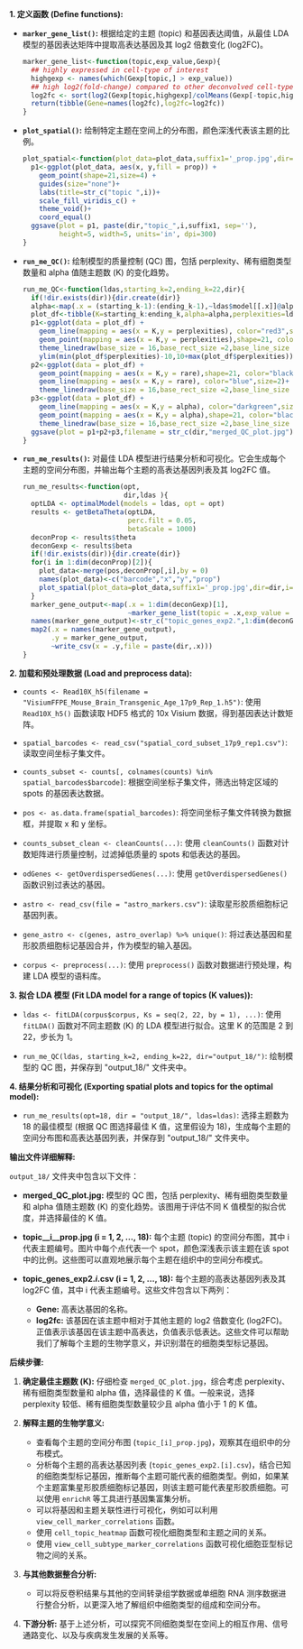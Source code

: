 **1. 定义函数 (Define functions):**

*   **`marker_gene_list()`:** 根据给定的主题 (topic) 和基因表达阈值，从最佳 LDA 模型的基因表达矩阵中提取高表达基因及其 log2 倍数变化 (log2FC)。
    ```R
    marker_gene_list<-function(topic,exp_value,Gexp){
      ## highly expressed in cell-type of interest
      highgexp <- names(which(Gexp[topic,] > exp_value))
      ## high log2(fold-change) compared to other deconvolved cell-types
      log2fc <- sort(log2(Gexp[topic,highgexp]/colMeans(Gexp[-topic,highgexp])), decreasing=TRUE)
      return(tibble(Gene=names(log2fc),log2fc=log2fc))
    }
    ```

*   **`plot_spatial()`:** 绘制特定主题在空间上的分布图，颜色深浅代表该主题的比例。
    ```R
    plot_spatial<-function(plot_data=plot_data,suffix1='_prop.jpg',dir=dir,i){
      p1<-ggplot(plot_data, aes(x, y,fill = prop)) +
        geom_point(shape=21,size=4) +
        guides(size="none")+
        labs(title=str_c("topic ",i))+
        scale_fill_viridis_c() +
        theme_void()+
        coord_equal()
      ggsave(plot = p1, paste(dir,"topic_",i,suffix1, sep=''),
             height=5, width=5, units='in', dpi=300)
    }
    ```

*   **`run_me_QC()`:** 绘制模型的质量控制 (QC) 图，包括 perplexity、稀有细胞类型数量和 alpha 值随主题数 (K) 的变化趋势。
    ```R
    run_me_QC<-function(ldas,starting_k=2,ending_k=22,dir){
      if(!dir.exists(dir)){dir.create(dir)}
      alpha<-map(.x = (starting_k-1):(ending_k-1),~ldas$model[[.x]]@alpha)%>%unlist
      plot_df<-tibble(K=starting_k:ending_k,alpha=alpha,perplexities=ldas$perplexities,rare=ldas$numRare)
      p1<-ggplot(data = plot_df) +
        geom_line(mapping = aes(x = K,y = perplexities), color="red3",size=2) +
        geom_point(mapping = aes(x = K,y = perplexities),shape=21, color="black", fill=ifelse(alpha > 1, "white", "red3"), size=6)+
        theme_linedraw(base_size = 16,base_rect_size =2,base_line_size = 2)+ylab("perplexity")+
        ylim(min(plot_df$perplexities)-10,10+max(plot_df$perplexities))
      p2<-ggplot(data = plot_df) +
        geom_point(mapping = aes(x = K,y = rare),shape=21, color="black", fill="blue", size=4)+
        geom_line(mapping = aes(x = K,y = rare), color="blue",size=2)+
        theme_linedraw(base_size = 16,base_rect_size =2,base_line_size = 2)+ylab("cell−types with mean proportion < 5%")
      p3<-ggplot(data = plot_df) +
        geom_line(mapping = aes(x = K,y = alpha), color="darkgreen",size=2) +ylim(c(0,1))+
        geom_point(mapping = aes(x = K,y = alpha),shape=21, color="black", fill=ifelse(alpha > 1, "white", "darkgreen"), size=6)+
        theme_linedraw(base_size = 16,base_rect_size =2,base_line_size = 2)+ylab("alpha")
      ggsave(plot = p1+p2+p3,filename = str_c(dir,"merged_QC_plot.jpg"),height=5, width=12, units='in', dpi=300)
    }
    ```

*   **`run_me_results()`:** 对最佳 LDA 模型进行结果分析和可视化。它会生成每个主题的空间分布图，并输出每个主题的高表达基因列表及其 log2FC 值。
    ```R
    run_me_results<-function(opt,
                             dir,ldas ){
      optLDA <- optimalModel(models = ldas, opt = opt)
      results <- getBetaTheta(optLDA,
                              perc.filt = 0.05,
                              betaScale = 1000)
      deconProp <- results$theta
      deconGexp <- results$beta
      if(!dir.exists(dir)){dir.create(dir)}
      for(i in 1:dim(deconProp)[2]){
        plot_data<-merge(pos,deconProp[,i],by = 0)
        names(plot_data)<-c("barcode","x","y","prop")
        plot_spatial(plot_data=plot_data,suffix1='_prop.jpg',dir=dir,i=i)
      }
      marker_gene_output<-map(.x = 1:dim(deconGexp)[1],
                              ~marker_gene_list(topic = .x,exp_value = 2,Gexp = deconGexp))
      names(marker_gene_output)<-str_c("topic_genes_exp2.",1:dim(deconGexp)[1],".csv")
      map2(.x = names(marker_gene_output),
           .y = marker_gene_output,
           ~write_csv(x = .y,file = paste(dir,.x)))
    }
    ```

**2. 加载和预处理数据 (Load and preprocess data):**

*   `counts <- Read10X_h5(filename = "VisiumFFPE_Mouse_Brain_Transgenic_Age_17p9_Rep_1.h5")`: 使用 `Read10X_h5()` 函数读取 HDF5 格式的 10x Visium 数据，得到基因表达计数矩阵。

*   `spatial_barcodes <- read_csv("spatial_cord_subset_17p9_rep1.csv")`: 读取空间坐标子集文件。

*   `counts_subset <- counts[, colnames(counts) %in% spatial_barcodes$barcode]`: 根据空间坐标子集文件，筛选出特定区域的 spots 的基因表达数据。

*   `pos <- as.data.frame(spatial_barcodes)`: 将空间坐标子集文件转换为数据框，并提取 x 和 y 坐标。

*   `counts_subset_clean <- cleanCounts(...)`: 使用 `cleanCounts()` 函数对计数矩阵进行质量控制，过滤掉低质量的 spots 和低表达的基因。

*   `odGenes <- getOverdispersedGenes(...)`: 使用 `getOverdispersedGenes()` 函数识别过表达的基因。

*   `astro <- read_csv(file = "astro_markers.csv")`: 读取星形胶质细胞标记基因列表。

*   `gene_astro <- c(genes, astro_overlap) %>% unique()`: 将过表达基因和星形胶质细胞标记基因合并，作为模型的输入基因。

*   `corpus <- preprocess(...)`: 使用 `preprocess()` 函数对数据进行预处理，构建 LDA 模型的语料库。

**3. 拟合 LDA 模型 (Fit LDA model for a range of topics (K values)):**

*   `ldas <- fitLDA(corpus$corpus, Ks = seq(2, 22, by = 1), ...)`: 使用 `fitLDA()` 函数对不同主题数 (K) 的 LDA 模型进行拟合。这里 K 的范围是 2 到 22，步长为 1。

*   `run_me_QC(ldas, starting_k=2, ending_k=22, dir="output_18/")`: 绘制模型的 QC 图，并保存到 "output_18/" 文件夹中。

**4. 结果分析和可视化 (Exporting spatial plots and topics for the optimal model):**

*   `run_me_results(opt=18, dir = "output_18/", ldas=ldas)`: 选择主题数为 18 的最佳模型 (根据 QC 图选择最佳 K 值，这里假设为 18)，生成每个主题的空间分布图和高表达基因列表，并保存到 "output_18/" 文件夹中。

**输出文件详细解释:**

`output_18/` 文件夹中包含以下文件：

*   **merged_QC_plot.jpg:** 模型的 QC 图，包括 perplexity、稀有细胞类型数量和 alpha 值随主题数 (K) 的变化趋势。该图用于评估不同 K 值模型的拟合优度，并选择最佳的 K 值。

*   **topic__i__prop.jpg (i = 1, 2, ..., 18):** 每个主题 (topic) 的空间分布图，其中 i 代表主题编号。图片中每个点代表一个 spot，颜色深浅表示该主题在该 spot 中的比例。这些图可以直观地展示每个主题在组织中的空间分布模式。

*   **topic_genes_exp2._i_.csv (i = 1, 2, ..., 18):** 每个主题的高表达基因列表及其 log2FC 值，其中 i 代表主题编号。这些文件包含以下两列：

    *   **Gene:** 高表达基因的名称。
    *   **log2fc:** 该基因在该主题中相对于其他主题的 log2 倍数变化 (log2FC)。正值表示该基因在该主题中高表达，负值表示低表达。这些文件可以帮助我们了解每个主题的生物学意义，并识别潜在的细胞类型标记基因。

**后续步骤:**

1. **确定最佳主题数 (K):** 仔细检查 `merged_QC_plot.jpg`，综合考虑 perplexity、稀有细胞类型数量和 alpha 值，选择最佳的 K 值。一般来说，选择 perplexity 较低、稀有细胞类型数量较少且 alpha 值小于 1 的 K 值。

2. **解释主题的生物学意义:**

    *   查看每个主题的空间分布图 (`topic_[i]_prop.jpg`)，观察其在组织中的分布模式。
    *   分析每个主题的高表达基因列表 (`topic_genes_exp2.[i].csv`)，结合已知的细胞类型标记基因，推断每个主题可能代表的细胞类型。例如，如果某个主题富集星形胶质细胞标记基因，则该主题可能代表星形胶质细胞。可以使用 `enrichR` 等工具进行基因集富集分析。
    *   可以将基因和主题关联性进行可视化，例如可以利用 `view_cell_marker_correlations` 函数。
    *   使用 `cell_topic_heatmap` 函数可视化细胞类型和主题之间的关系。
    *   使用 `view_cell_subtype_marker_correlations` 函数可视化细胞亚型标记物之间的关系。

3. **与其他数据整合分析:**

    *   可以将反卷积结果与其他的空间转录组学数据或单细胞 RNA 测序数据进行整合分析，以更深入地了解组织中细胞类型的组成和空间分布。

4. **下游分析:** 基于上述分析，可以探究不同细胞类型在空间上的相互作用、信号通路变化、以及与疾病发生发展的关系等。